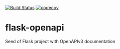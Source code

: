 [![Build Status](https://travis-ci.com/nkthanh98/flask-openapi.svg?branch=master)](https://travis-ci.com/nkthanh98/flask-openapi)
[![codecov](https://codecov.io/gh/nkthanh98/flask-openapi/branch/master/graph/badge.svg)](https://codecov.io/gh/nkthanh98/flask-openapi)

# flask-openapi
Seed of Flask project with OpenAPIv3 documentation

